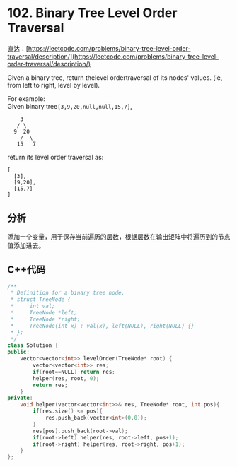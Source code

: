 # 102. Binary Tree Level Order Traversal

直达：[https://leetcode.com/problems/binary-tree-level-order-traversal/description/](https://leetcode.com/problems/binary-tree-level-order-traversal/description/)

Given a binary tree, return thelevel ordertraversal of its nodes' values. \(ie, from left to right, level by level\).

For example:  
Given binary tree`[3,9,20,null,null,15,7]`,

```
    3
   / \
  9  20
    /  \
   15   7
```

return its level order traversal as:

```
[
  [3],
  [9,20],
  [15,7]
]
```

## 分析

添加一个变量，用于保存当前遍历的层数，根据层数在输出矩阵中将遍历到的节点值添加进去。

## C++代码

```cpp
/**
 * Definition for a binary tree node.
 * struct TreeNode {
 *     int val;
 *     TreeNode *left;
 *     TreeNode *right;
 *     TreeNode(int x) : val(x), left(NULL), right(NULL) {}
 * };
 */
class Solution {
public:
    vector<vector<int>> levelOrder(TreeNode* root) {
        vector<vector<int>> res;
        if(root==NULL) return res;
        helper(res, root, 0);
        return res;
    }
private:
    void helper(vector<vector<int>>& res, TreeNode* root, int pos){
        if(res.size() <= pos){
            res.push_back(vector<int>(0,0));
        }
        res[pos].push_back(root->val);
        if(root->left) helper(res, root->left, pos+1);
        if(root->right) helper(res, root->right, pos+1);
    }
};
```




